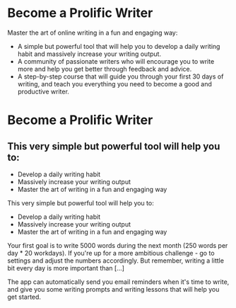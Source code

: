 # Become a Prolific Writer
Master the art of online writing in a fun and engaging way:
- A simple but powerful tool that will help you to develop a daily writing habit and massively increase your writing output.
- A community of passionate writers who will encourage you to write more and help you get better through feedback and advice.
- A step-by-step course that will guide you through your first 30 days of writing, and teach you everything you need to become a good and productive writer.
# Become a Prolific Writer

## This very simple but powerful tool will help you to:

-   Develop a daily writing habit
-   Massively increase your writing output
-   Master the art of writing in a fun and engaging way

This very simple but powerful tool will help you to:
<ul>
<li>Develop a daily writing habit</li>
<li>Massively increase your writing output</li>
<li>Master the art of writing in a fun and engaging way</li>
</ul>


Your first goal is to write 5000 words during the next month (250 words per day * 20 workdays). If you're up for a more ambitious challenge - go to settings and adjust the numbers accordingly. But remember, writing a little bit every day is more important than [...]

  The app can automatically send you email reminders when it's time to write, and give you some writing prompts and writing lessons that will help you get started.